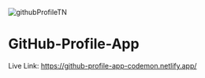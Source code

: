 ![githubProfileTN](https://user-images.githubusercontent.com/77228474/124073185-6ff4e200-da5f-11eb-841c-2d9e86f19417.png)

# GitHub-Profile-App

Live Link: https://github-profile-app-codemon.netlify.app/
